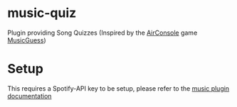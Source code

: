 # music-quiz

Plugin providing Song Quizzes (Inspired by the [AirConsole](https://www.airconsole.com)
game [MusicGuess](https://www.airconsole.com/play/battle-games/musicguess))

# Setup

This requires a Spotify-API key to be setup, please refer to the [music plugin documentation](../../music)
